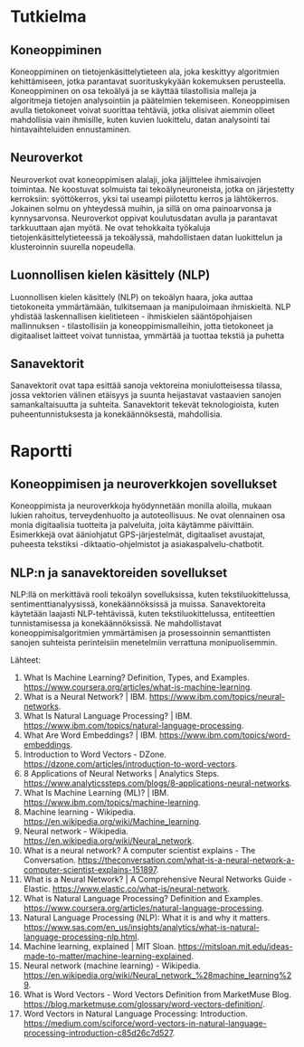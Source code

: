 # Tutkielma

## Koneoppiminen
Koneoppiminen on tietojenkäsittelytieteen ala, joka keskittyy algoritmien kehittämiseen, jotka parantavat suorituskykyään kokemuksen perusteella. Koneoppiminen on osa tekoälyä ja se käyttää tilastollisia malleja ja algoritmeja tietojen analysointiin ja päätelmien tekemiseen. Koneoppimisen avulla tietokoneet voivat suorittaa tehtäviä, jotka olisivat aiemmin olleet mahdollisia vain ihmisille, kuten kuvien luokittelu, datan analysointi tai hintavaihteluiden ennustaminen.

## Neuroverkot
Neuroverkot ovat koneoppimisen alalaji, joka jäljittelee ihmisaivojen toimintaa. Ne koostuvat solmuista tai tekoälyneuroneista, jotka on järjestetty kerroksiin: syöttökerros, yksi tai useampi piilotettu kerros ja lähtökerros. Jokainen solmu on yhteydessä muihin, ja sillä on oma painoarvonsa ja kynnysarvonsa. Neuroverkot oppivat koulutusdatan avulla ja parantavat tarkkuuttaan ajan myötä. Ne ovat tehokkaita työkaluja tietojenkäsittelytieteessä ja tekoälyssä, mahdollistaen datan luokittelun ja klusteroinnin suurella nopeudella.

## Luonnollisen kielen käsittely (NLP)
Luonnollisen kielen käsittely (NLP) on tekoälyn haara, joka auttaa tietokoneita ymmärtämään, tulkitsemaan ja manipuloimaan ihmiskieltä. NLP yhdistää laskennallisen kielitieteen - ihmiskielen sääntöpohjaisen mallinnuksen - tilastollisiin ja koneoppimismalleihin, jotta tietokoneet ja digitaaliset laitteet voivat tunnistaa, ymmärtää ja tuottaa tekstiä ja puhetta

## Sanavektorit
Sanavektorit ovat tapa esittää sanoja vektoreina moniulotteisessa tilassa, jossa vektorien välinen etäisyys ja suunta heijastavat vastaavien sanojen samankaltaisuutta ja suhteita. Sanavektorit tekevät teknologioista, kuten puheentunnistuksesta ja konekäännöksestä, mahdollisia.

# Raportti

## Koneoppimisen ja neuroverkkojen sovellukset
Koneoppimista ja neuroverkkoja hyödynnetään monilla aloilla, mukaan lukien rahoitus, terveydenhuolto ja autoteollisuus. Ne ovat olennainen osa monia digitaalisia tuotteita ja palveluita, joita käytämme päivittäin. Esimerkkejä ovat ääniohjatut GPS-järjestelmät, digitaaliset avustajat, puheesta tekstiksi -diktaatio-ohjelmistot ja asiakaspalvelu-chatbotit.

## NLP:n ja sanavektoreiden sovellukset
NLP:llä on merkittävä rooli tekoälyn sovelluksissa, kuten tekstiluokittelussa, sentimenttianalyysissä, konekäännöksissä ja muissa. Sanavektoreita käytetään laajasti NLP-tehtävissä, kuten tekstiluokittelussa, entiteettien tunnistamisessa ja konekäännöksissä. Ne mahdollistavat koneoppimisalgoritmien ymmärtämisen ja prosessoinnin semanttisten sanojen suhteista perinteisiin menetelmiin verrattuna monipuolisemmin.

Lähteet:
1) What Is Machine Learning? Definition, Types, and Examples. https://www.coursera.org/articles/what-is-machine-learning.
2) What is a Neural Network? | IBM. https://www.ibm.com/topics/neural-networks.
3) What Is Natural Language Processing? | IBM. https://www.ibm.com/topics/natural-language-processing.
4) What Are Word Embeddings? | IBM. https://www.ibm.com/topics/word-embeddings.
5) Introduction to Word Vectors - DZone. https://dzone.com/articles/introduction-to-word-vectors.
6) 8 Applications of Neural Networks | Analytics Steps. https://www.analyticssteps.com/blogs/8-applications-neural-networks.
7) What Is Machine Learning (ML)? | IBM. https://www.ibm.com/topics/machine-learning.
8) Machine learning - Wikipedia. https://en.wikipedia.org/wiki/Machine_learning.
9) Neural network - Wikipedia. https://en.wikipedia.org/wiki/Neural_network.
10) What is a neural network? A computer scientist explains - The Conversation. https://theconversation.com/what-is-a-neural-network-a-computer-scientist-explains-151897.
11) What is a Neural Network? | A Comprehensive Neural Networks Guide - Elastic. https://www.elastic.co/what-is/neural-network.
12) What is Natural Language Processing? Definition and Examples. https://www.coursera.org/articles/natural-language-processing.
13) Natural Language Processing (NLP): What it is and why it matters. https://www.sas.com/en_us/insights/analytics/what-is-natural-language-processing-nlp.html.
14) Machine learning, explained | MIT Sloan. https://mitsloan.mit.edu/ideas-made-to-matter/machine-learning-explained.
15) Neural network (machine learning) - Wikipedia. https://en.wikipedia.org/wiki/Neural_network_%28machine_learning%29.
16) What is Word Vectors - Word Vectors Definition from MarketMuse Blog. https://blog.marketmuse.com/glossary/word-vectors-definition/.
17) Word Vectors in Natural Language Processing: Introduction. https://medium.com/sciforce/word-vectors-in-natural-language-processing-introduction-c85d26c7d527.

